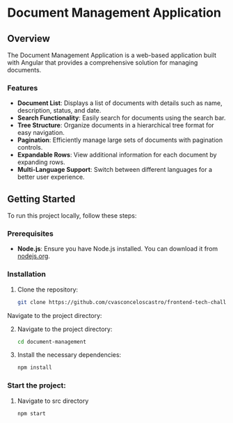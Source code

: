 # Document Management Application

## Overview

The Document Management Application is a web-based application built with Angular that provides a comprehensive solution for managing documents. 

### Features
- **Document List**: Displays a list of documents with details such as name, description, status, and date.
- **Search Functionality**: Easily search for documents using the search bar.
- **Tree Structure**: Organize documents in a hierarchical tree format for easy navigation.
- **Pagination**: Efficiently manage large sets of documents with pagination controls.
- **Expandable Rows**: View additional information for each document by expanding rows.
- **Multi-Language Support**: Switch between different languages for a better user experience.

## Getting Started

To run this project locally, follow these steps:

### Prerequisites
- **Node.js**: Ensure you have Node.js installed. You can download it from [nodejs.org](https://nodejs.org/).

### Installation
1. Clone the repository:
   ```bash
   git clone https://github.com/cvasconceloscastro/frontend-tech-challenge.git
Navigate to the project directory:

2. Navigate to the project directory:

   ```bash
   cd document-management

3. Install the necessary dependencies:

    ```bash
   npm install

### Start the project:
1. Navigate to src directory

    ```bash
   npm start